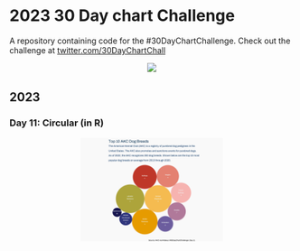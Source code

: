 # 2023 30 Day chart Challenge

A repository containing code for the #30DayChartChallenge. Check out the challenge at [twitter.com/30DayChartChall](https://twitter.com/30DayChartChall?ref_src=twsrc%5Egoogle%7Ctwcamp%5Eserp%7Ctwgr%5Eauthor)

<p align="center">
<img src="prompts.png?raw=true" width=60%>
</p>

## 2023

### Day 11: Circular (in R)
<p align="center">
<img src="charts/11_Circular.png?raw=true" width="50%">
</p>
